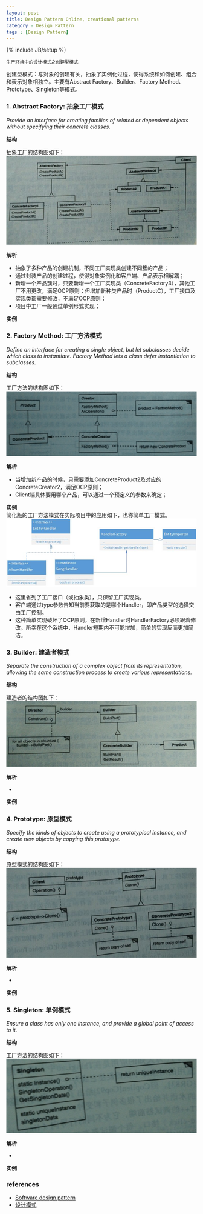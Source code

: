 ```yaml
---
layout: post
title: Design Pattern Online, creational patterns
category : Design Pattern
tags : [Design Pattern]
---
```

{% include JB/setup %}


`生产环境中的设计模式之创建型模式`  

创建型模式：与对象的创建有关，抽象了实例化过程，使得系统和如何创建、组合和表示对象相独立。主要有Abstract Factory、Builder、Factory Method、Prototype、Singleton等模式。  


### 1. Abstract Factory: 抽象工厂模式
*Provide an interface for creating families of related or dependent objects without specifying their concrete classes.*  

**结构**  

抽象工厂的结构图如下：  
![Bloom Filter](/assets/images/design_pattern/abstract_factory.jpg)  

**解析**  

+ 抽象了多种产品的创建机制，不同工厂实现类创建不同簇的产品；
+ 通过封装产品的创建过程，使得对象实例化和客户端、产品表示相解耦；
+ 新增一个产品簇时，只要新增一个工厂实现类（ConcreteFactory3），其他工厂不用更改，满足OCP原则；但增加新种类产品时（ProductC），工厂接口及实现类都需要修改，不满足OCP原则；
+ 项目中工厂一般通过单例形式实现；


**实例**  
  

### 2. Factory Method: 工厂方法模式
*Define an interface for creating a single object, but let subclasses decide which class to instantiate. Factory Method lets a class defer instantiation to subclasses.*  

**结构**  

工厂方法的结构图如下：  
![Bloom Filter](/assets/images/design_pattern/factory_method.png)  

**解析**  

+ 当增加新产品的时候，只需要添加ConcreteProduct2及对应的ConcreteCreator2，满足OCP原则；
+ Client端具体要用哪个产品，可以通过一个预定义的参数来确定；


**实例**  
简化版的工厂方法模式在实际项目中的应用如下，也称简单工厂模式。  
![Factory Method](/assets/images/design_pattern/factory_method.x.jpg)  

+ 这里省列了工厂接口（或抽象类），只保留工厂实现类。
+ 客户端通过type参数告知当前要获取的是哪个Handler，即产品类型的选择交由工厂控制。
+ 这种简单实现破坏了OCP原则，在新增Handler时HandlerFactory必须跟着修改。所幸在这个系统中，Handler短期内不可能增加，简单的实现反而更加简洁。


### 3. Builder: 建造者模式
*Separate the construction of a complex object from its representation, allowing the same construction process to create various representations.*  

**结构**  

建造者的结构图如下：  
![Bloom Filter](/assets/images/design_pattern/builder.png)  

**解析**  

+ 


**实例**  


### 4. Prototype: 原型模式
*Specify the kinds of objects to create using a prototypical instance, and create new objects by copying this prototype.*  

**结构**  

原型模式的结构图如下：  
![Bloom Filter](/assets/images/design_pattern/prototype.jpg)  

**解析**  

+ 


**实例**  


### 5. Singleton: 单例模式
*Ensure a class has only one instance, and provide a global point of access to it.*  

**结构**  

工厂方法的结构图如下：  
![Bloom Filter](/assets/images/design_pattern/singleton.png)  

**解析**  

+ 


**实例**  




### references

+ [Software design pattern](http://en.wikipedia.org/wiki/Software_design_pattern)
+ [设计模式](http://baike.baidu.com/view/66964.htm)

